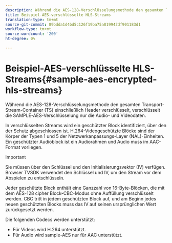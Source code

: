 ```yaml
---
description: Während die AES-128-Verschlüsselungsmethode den gesamten Transport-Stream-Container (TS) einschließlich Header verschlüsselt, verschlüsselt die SAMPLE-AES-Verschlüsselung nur die Audio- und Videodaten.
title: Beispiel-AES-verschlüsselte HLS-Streams
translation-type: tm+mt
source-git-commit: 89bdda1d4bd5c126f19ba75a819942df901183d1
workflow-type: tm+mt
source-wordcount: '200'
ht-degree: 0%

---
```



# Beispiel-AES-verschlüsselte HLS-Streams{#sample-aes-encrypted-hls-streams}

Während die AES-128-Verschlüsselungsmethode den gesamten Transport-Stream-Container (TS) einschließlich Header verschlüsselt, verschlüsselt die SAMPLE-AES-Verschlüsselung nur die Audio- und Videodaten.

In verschlüsselten Streams wird ein geschützter Block identifiziert, über den der Schutz abgeschlossen ist. H.264-Videogeschützte Blöcke sind der Körper der Typen 1 und 5 der Netzwerkanpassungs-Layer (NAL)-Einheiten. Ein geschützter Audioblock ist ein Audiorahmen und Audio muss im AAC-Format vorliegen.

>[!IMPORTANT]
>
>Sie müssen über den Schlüssel und den Initialisierungsvektor (IV) verfügen. Browser TVSDK verwendet den Schlüssel und IV, um den Stream vor dem Abspielen zu entschlüsseln.

Jeder geschützte Block enthält eine Ganzzahl von 16-Byte-Blöcken, die mit dem AES-128 cipher Block-CBC-Modus ohne Auffüllung verschlüsselt werden. CBC tritt in jedem geschützten Block auf, und am Beginn jedes neuen geschützten Blocks muss das IV auf seinen ursprünglichen Wert zurückgesetzt werden.

Die folgenden Codecs werden unterstützt:

* Für Videos wird H.264 unterstützt.
* Für Audio wird sample-AES nur für AAC unterstützt.

